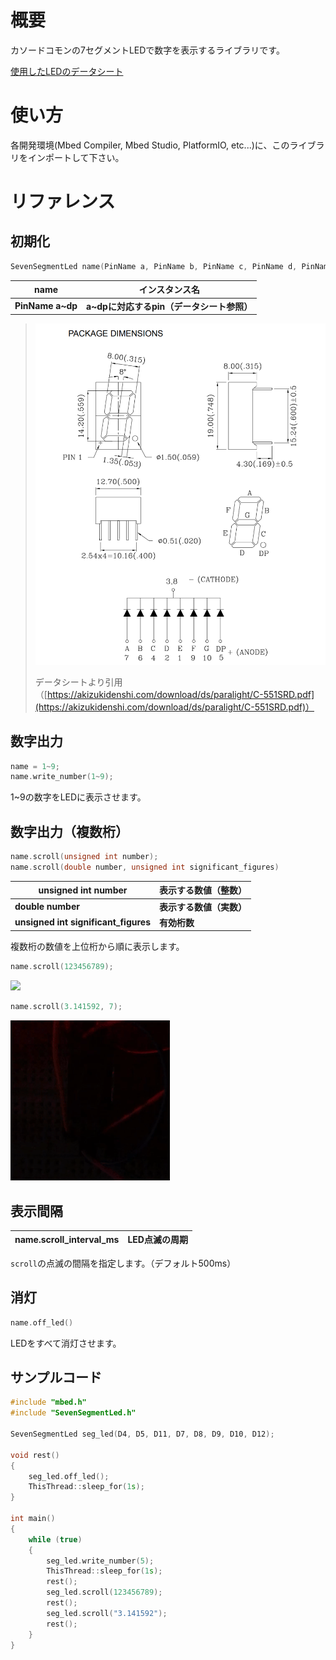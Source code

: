 # 概要

カソードコモンの7セグメントLEDで数字を表示するライブラリです。

[使用したLEDのデータシート](https://akizukidenshi.com/download/ds/paralight/C-551SRD.pdf)

# 使い方

各開発環境(Mbed Compiler, Mbed Studio, PlatformIO, etc...)に、このライブラリをインポートして下さい。

# リファレンス

## 初期化

```cpp
SevenSegmentLed name(PinName a, PinName b, PinName c, PinName d, PinName e, PinName f, PinName g, PinName dp);
```

| name             | インスタンス名          |
| ---------------- | ---------------- |
| **PinName a~dp** | **a~dpに対応するpin（データシート参照）** |

> ![](image/2020-12-25-09-15-11.png)
>
> データシートより引用（[https://akizukidenshi.com/download/ds/paralight/C-551SRD.pdf](https://akizukidenshi.com/download/ds/paralight/C-551SRD.pdf)）

## 数字出力

```cpp
name = 1~9;
name.write_number(1~9);
```

1~9の数字をLEDに表示させます。

## 数字出力（複数桁）

```cpp
name.scroll(unsigned int number);
name.scroll(double number, unsigned int significant_figures)
```

| unsigned int number                  | 表示する数値（整数）     |
| ------------------------------------ | -------------- |
| **double number**                    | **表示する数値（実数）** |
| **unsigned int significant_figures** |        **有効桁数**        |

複数桁の数値を上位桁から順に表示します。

```cpp
name.scroll(123456789);
```

<img src="image/test1.GIF" height=250>

```cpp
name.scroll(3.141592, 7);
```

![](image/test2.GIF)

## 表示間隔

| name.scroll_interval_ms | LED点滅の周期 |
|-|-|

`scroll`の点滅の間隔を指定します。（デフォルト500ms）

## 消灯

```cpp
name.off_led()
```

LEDをすべて消灯させます。

## サンプルコード

```cpp
#include "mbed.h"
#include "SevenSegmentLed.h"

SevenSegmentLed seg_led(D4, D5, D11, D7, D8, D9, D10, D12);

void rest()
{
    seg_led.off_led();
    ThisThread::sleep_for(1s);
}

int main()
{
    while (true)
    {
        seg_led.write_number(5);
        ThisThread::sleep_for(1s);
        rest();
        seg_led.scroll(123456789);
        rest();
        seg_led.scroll("3.141592");
        rest();
    }
}
```


